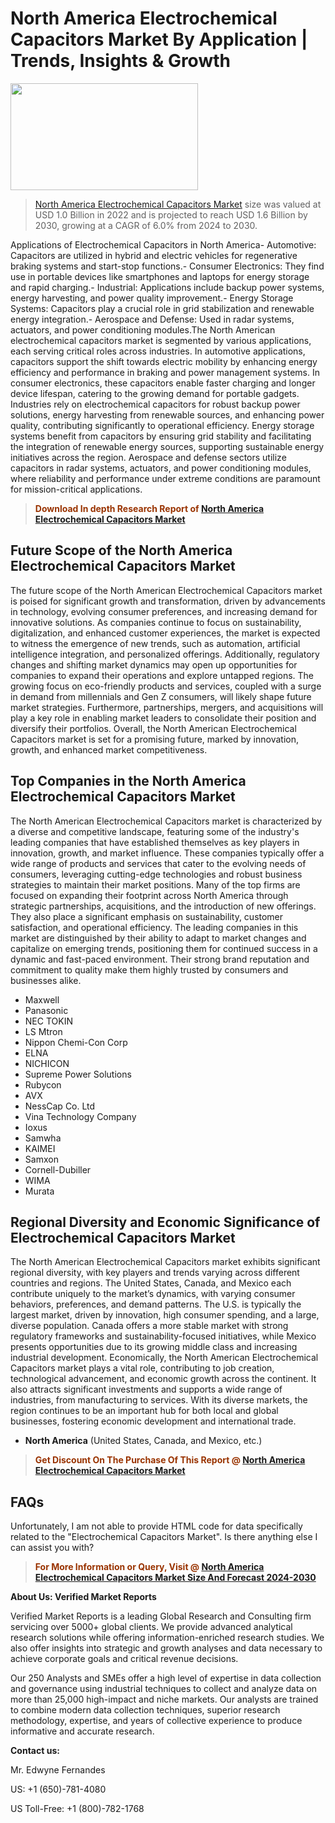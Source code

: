 <p><h1>North America Electrochemical Capacitors Market By Application | Trends, Insights & Growth</h1><p><img class="aligncenter size-medium wp-image-105565" src="https://ffe5etoiles.com/wp-content/uploads/2025/01/MST7-300x171.png" alt="" width="300" height="171" /></p><blockquote><p><a href="https://www.verifiedmarketreports.com/download-sample/?rid=562270&utm_source=Github-NA&utm_medium=362" target="_blank">North America Electrochemical Capacitors Market</a> size was valued at USD 1.0 Billion in 2022 and is projected to reach USD 1.6 Billion by 2030, growing at a CAGR of 6.0% from 2024 to 2030.</p></blockquote>Applications of Electrochemical Capacitors in North America- Automotive: Capacitors are utilized in hybrid and electric vehicles for regenerative braking systems and start-stop functions.- Consumer Electronics: They find use in portable devices like smartphones and laptops for energy storage and rapid charging.- Industrial: Applications include backup power systems, energy harvesting, and power quality improvement.- Energy Storage Systems: Capacitors play a crucial role in grid stabilization and renewable energy integration.- Aerospace and Defense: Used in radar systems, actuators, and power conditioning modules.The North American electrochemical capacitors market is segmented by various applications, each serving critical roles across industries. In automotive applications, capacitors support the shift towards electric mobility by enhancing energy efficiency and performance in braking and power management systems. In consumer electronics, these capacitors enable faster charging and longer device lifespan, catering to the growing demand for portable gadgets. Industries rely on electrochemical capacitors for robust backup power solutions, energy harvesting from renewable sources, and enhancing power quality, contributing significantly to operational efficiency. Energy storage systems benefit from capacitors by ensuring grid stability and facilitating the integration of renewable energy sources, supporting sustainable energy initiatives across the region. Aerospace and defense sectors utilize capacitors in radar systems, actuators, and power conditioning modules, where reliability and performance under extreme conditions are paramount for mission-critical applications.</p><blockquote><p><span style="color: #993300;"><strong>Download In depth Research Report of <a href="https://www.verifiedmarketreports.com/download-sample/?rid=562270&utm_source=Github-NA&utm_medium=362">North America Electrochemical Capacitors Market</a></strong></span></p></blockquote><h2>Future Scope of the North America Electrochemical Capacitors Market</h2><p>The future scope of the North American Electrochemical Capacitors market is poised for significant growth and transformation, driven by advancements in technology, evolving consumer preferences, and increasing demand for innovative solutions. As companies continue to focus on sustainability, digitalization, and enhanced customer experiences, the market is expected to witness the emergence of new trends, such as automation, artificial intelligence integration, and personalized offerings. Additionally, regulatory changes and shifting market dynamics may open up opportunities for companies to expand their operations and explore untapped regions. The growing focus on eco-friendly products and services, coupled with a surge in demand from millennials and Gen Z consumers, will likely shape future market strategies. Furthermore, partnerships, mergers, and acquisitions will play a key role in enabling market leaders to consolidate their position and diversify their portfolios. Overall, the North American Electrochemical Capacitors market is set for a promising future, marked by innovation, growth, and enhanced market competitiveness.</p><h2>Top Companies in the North America Electrochemical Capacitors Market</h2><p>The North American Electrochemical Capacitors market is characterized by a diverse and competitive landscape, featuring some of the industry's leading companies that have established themselves as key players in innovation, growth, and market influence. These companies typically offer a wide range of products and services that cater to the evolving needs of consumers, leveraging cutting-edge technologies and robust business strategies to maintain their market positions. Many of the top firms are focused on expanding their footprint across North America through strategic partnerships, acquisitions, and the introduction of new offerings. They also place a significant emphasis on sustainability, customer satisfaction, and operational efficiency. The leading companies in this market are distinguished by their ability to adapt to market changes and capitalize on emerging trends, positioning them for continued success in a dynamic and fast-paced environment. Their strong brand reputation and commitment to quality make them highly trusted by consumers and businesses alike.</p><p><ul><li>Maxwell </li><li> Panasonic </li><li> NEC TOKIN </li><li> LS Mtron </li><li> Nippon Chemi-Con Corp </li><li> ELNA </li><li> NICHICON </li><li> Supreme Power Solutions </li><li> Rubycon </li><li> AVX </li><li> NessCap Co. Ltd </li><li> Vina Technology Company </li><li> Ioxus </li><li> Samwha </li><li> KAIMEI </li><li> Samxon </li><li> Cornell-Dubiller </li><li> WIMA </li><li> Murata</li></ul></p><h2>Regional Diversity and Economic Significance of Electrochemical Capacitors Market</h2><p>The North American Electrochemical Capacitors market exhibits significant regional diversity, with key players and trends varying across different countries and regions. The United States, Canada, and Mexico each contribute uniquely to the market’s dynamics, with varying consumer behaviors, preferences, and demand patterns. The U.S. is typically the largest market, driven by innovation, high consumer spending, and a large, diverse population. Canada offers a more stable market with strong regulatory frameworks and sustainability-focused initiatives, while Mexico presents opportunities due to its growing middle class and increasing industrial development. Economically, the North American Electrochemical Capacitors market plays a vital role, contributing to job creation, technological advancement, and economic growth across the continent. It also attracts significant investments and supports a wide range of industries, from manufacturing to services. With its diverse markets, the region continues to be an important hub for both local and global businesses, fostering economic development and international trade.</p><ul> <li><strong>North America</strong> (United States, Canada, and Mexico, etc.)</li></ul><blockquote><p><span style="color: #993300;"><strong>Get Discount On The Purchase Of This Report @ <a href="https://www.verifiedmarketreports.com/ask-for-discount/?rid=562270&utm_source=Github-NA&utm_medium=362">North America Electrochemical Capacitors Market</a></strong></span></p></blockquote><h2>FAQs</h2><p>Unfortunately, I am not able to provide HTML code for data specifically related to the "Electrochemical Capacitors Market". Is there anything else I can assist you with?</div><div></p><blockquote><p><span style="color: #993300;"><strong>For More Information or Query, Visit @ <a href="https://www.verifiedmarketreports.com/product/electrochemical-capacitors-market-size-and-forecast/">North America Electrochemical Capacitors Market Size And Forecast 2024-2030</a></strong></span></p></blockquote><p><strong>About Us: Verified Market Reports</strong></p><p>Verified Market Reports is a leading Global Research and Consulting firm servicing over 5000+ global clients. We provide advanced analytical research solutions while offering information-enriched research studies. We also offer insights into strategic and growth analyses and data necessary to achieve corporate goals and critical revenue decisions.</p><p>Our 250 Analysts and SMEs offer a high level of expertise in data collection and governance using industrial techniques to collect and analyze data on more than 25,000 high-impact and niche markets. Our analysts are trained to combine modern data collection techniques, superior research methodology, expertise, and years of collective experience to produce informative and accurate research.</p><p><strong>Contact us:</strong></p><p>Mr. Edwyne Fernandes</p><p>US: +1 (650)-781-4080</p><p>US Toll-Free: +1 (800)-782-1768</p>
